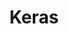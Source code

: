 ---
codehost: https://github.com/https://github.com/keras-team
logohandle: kerasio
sort: keras
title: Keras
website: https://keras.io/
---